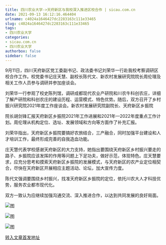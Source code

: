 ```yaml
---
title: 四川农业大学->天府新区与我校深入推进区校合作 | sicau.com.cn
date: 2021-09-13 16:12:16.464404
urlname: c4024a1646427dc2283163c111e33465
slug: c4024a1646427dc2283163c111e33465
tags: 
- 四川农业大学
categories:
- sicau.com.cn
- 四川农业大学
authorbox: false
sidebar: false
---
```

9月11日，四川天府新区党工委副书记、政法委书记刘荣华一行赴我校考察调研区校合作工作。校党委书记庄天慧、副校长陈代文、新农村发展研究院院长周伦理及相关工作人员参与调研并参加座谈会。

刘荣华一行参观了校史陈列馆，调研成都现代农业产研院和川农牛科创农庄，详细了解产研院和科创农庄的建设历程、运营模式、特色优势。随后，双方召开了乡村振兴研究院2021年度工作座谈会。新农村发展研究院副院长、天府新区乡振院
<!--more-->
院长胡剑锋汇报天府新区乡振院2021年工作进展和2021年—2022年度重点工作计划。周伦理从机构定位、选址、发展领域和方向等方面作了补充汇报。

刘荣华指出，天府新区乡振院要搞好农旅结合，三产融合，同时加强平台建设和人才培训工作，最终形成完善的自我造血功能。

庄天慧代表学校感谢天府新区的大力支持，她指出要围绕天府新区乡村振兴要走的路子、乡振院应该发挥的作用等问题上下足功夫，做好示范，体现特色。庄天慧要求，应充分思考和摸索天府新区乡振院的发展模式，与天府新区的农产业定位相契合，尽快在天府新区开展相应主题活动、论坛，加大宣传力度。

陈代文强调要围绕乡村振兴，找准天府新区乡振院的定位，依托川农大人才科技优势，服务农业都市现代化。

双方一致认为应继续加强沟通交流、深入推进合作，以达到共同发展的良好局面。

![图](https://news.sicau.edu.cn/__local/B/DC/BE/615A4E7B228E396155B10CCAC10_6912262D_CEEAA.png)

![图](https://news.sicau.edu.cn/__local/F/F3/18/F00830C74D70C7409BD3B1DE9F0_9D26D21E_C2E1B.png)

![图](https://news.sicau.edu.cn/__local/A/DB/02/07CCDC02E7EC730F7AC287DFCC7_3C2E4E6E_19290.png)

[转入文章首发地址](https://news.sicau.edu.cn/info/1078/64247.htm)